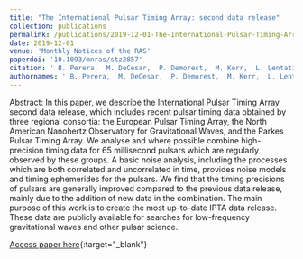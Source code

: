 ```yaml
---
title: "The International Pulsar Timing Array: second data release"
collection: publications
permalink: /publications/2019-12-01-The-International-Pulsar-Timing-Array-second-data-release
date: 2019-12-01
venue: 'Monthly Notices of the RAS'
paperdoi: '10.1093/mnras/stz2857'
citation: ' B. Perera,  M. DeCesar,  P. Demorest,  M. Kerr,  L. Lentati,  D. Nice,  S. Os&lstrok;owski,  S. Ransom,  M. Keith,  Z. Arzoumanian,  M. Bailes,  P. Baker,  C. Bassa,  N. Bhat,  A. Brazier,  M. Burgay,  S. Burke-Spolaor,  R. Caballero,  D. Champion,  S. Chatterjee,  S. Chen,  I. Cognard,  J. Cordes,  K. Crowter,  S. Dai,  G. Desvignes,  T. Dolch,  R. Ferdman,  E. Ferrara,  E. Fonseca,  J. Goldstein,  E. Graikou,  L. Guillemot,  J. Hazboun,  G. Hobbs,  H. Hu,  K. Islo,  G. Janssen,  R. Karuppusamy,  M. Kramer,  M. Lam,  K. Lee,  K. Liu,  J. Luo,  A. Lyne,  R. Manchester,  J. McKee,  M. McLaughlin,  C. Mingarelli,  A. Parthasarathy,  T. Pennucci,  D. Perrodin,  A. Possenti,  D. Reardon,  C. Russell,  S. Sanidas,  A. Sesana,  <b>G. Shaifullah,</b>  R. Shannon,  X. Siemens,  J. Simon,  R. Spiewak,  I. Stairs,  B. Stappers,  J. Swiggum,  S. Taylor,  G. Theureau,  C. Tiburzi,  M. Vallisneri,  A. Vecchio,  J. Wang,  S. Zhang,  L. Zhang,  W. Zhu,  X. Zhu, &quot;The International Pulsar Timing Array: second data release.&quot; Monthly Notices of the RAS, 2019.'
authornames: ' B. Perera,  M. DeCesar,  P. Demorest,  M. Kerr,  L. Lentati,  D. Nice,  S. Os&lstrok;owski,  S. Ransom,  M. Keith,  Z. Arzoumanian,  M. Bailes,  P. Baker,  C. Bassa,  N. Bhat,  A. Brazier,  M. Burgay,  S. Burke-Spolaor,  R. Caballero,  D. Champion,  S. Chatterjee,  S. Chen,  I. Cognard,  J. Cordes,  K. Crowter,  S. Dai,  G. Desvignes,  T. Dolch,  R. Ferdman,  E. Ferrara,  E. Fonseca,  J. Goldstein,  E. Graikou,  L. Guillemot,  J. Hazboun,  G. Hobbs,  H. Hu,  K. Islo,  G. Janssen,  R. Karuppusamy,  M. Kramer,  M. Lam,  K. Lee,  K. Liu,  J. Luo,  A. Lyne,  R. Manchester,  J. McKee,  M. McLaughlin,  C. Mingarelli,  A. Parthasarathy,  T. Pennucci,  D. Perrodin,  A. Possenti,  D. Reardon,  C. Russell,  S. Sanidas,  A. Sesana,  <b>G. Shaifullah,</b>  R. Shannon,  X. Siemens,  J. Simon,  R. Spiewak,  I. Stairs,  B. Stappers,  J. Swiggum,  S. Taylor,  G. Theureau,  C. Tiburzi,  M. Vallisneri,  A. Vecchio,  J. Wang,  S. Zhang,  L. Zhang,  W. Zhu,  X. Zhu, '
---
```

Abstract:
 In this paper, we describe the International Pulsar Timing Array second data release, which includes recent pulsar timing data obtained by three regional consortia: the European Pulsar Timing Array, the North American Nanohertz Observatory for Gravitational Waves, and the Parkes Pulsar Timing Array. We analyse and where possible combine high-precision timing data for 65 millisecond pulsars which are regularly observed by these groups. A basic noise analysis, including the processes which are both correlated and uncorrelated in time, provides noise models and timing ephemerides for the pulsars. We find that the timing precisions of pulsars are generally improved compared to the previous data release, mainly due to the addition of new data in the combination. The main purpose of this work is to create the most up-to-date IPTA data release. These data are publicly available for searches for low-frequency gravitational waves and other pulsar science. 

[Access paper here](https:/doi.org/10.1093/mnras/stz2857){:target="_blank"}
